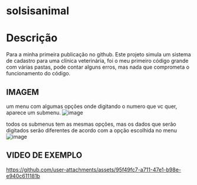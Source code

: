 ﻿# solsisanimal

 # Descrição

Para a minha primeira publicação no github.
Este projeto simula um sistema de cadastro para uma clínica veterinária, foi o meu primeiro código grande com várias pastas,
pode contar alguns erros, mas nada que comprometa o funcionamento do código.

## IMAGEM

um menu com algumas opções onde digitando o numero que vc quer, aparece um submenu.
![image](https://github.com/user-attachments/assets/09e94419-7335-4b06-adef-95da7cd27f39)


todos os submenus tem as mesmas opções, mas os dados que serão digitados serão diferentes de acordo com a opção escolhida no menu
![image](https://github.com/user-attachments/assets/05ea3072-b024-4242-af1c-524f04361192)


## VIDEO DE EXEMPLO




https://github.com/user-attachments/assets/95f49fc7-a711-47e1-b98e-e940c611181b



